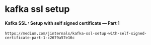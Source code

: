 # kafka ssl setup


#### Kafka SSL : Setup with self signed certificate — Part 1
    https://medium.com/jinternals/kafka-ssl-setup-with-self-signed-certificate-part-1-c2679a57e16c

